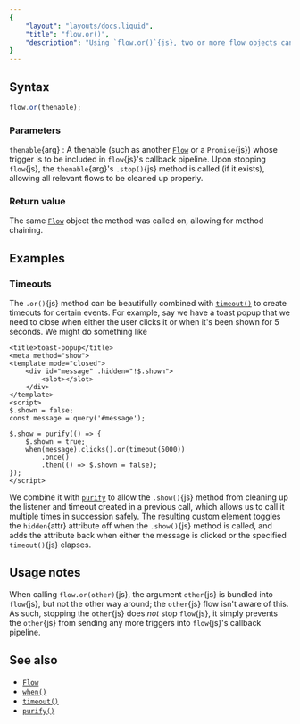 ```yaml
---
{
	"layout": "layouts/docs.liquid",
	"title": "flow.or()",
	"description": "Using `flow.or()`{js}, two or more flow objects can be combined into one. The callback pipeline then receives triggers from all included flows."
}
---
```


## Syntax

```js
flow.or(thenable);
```

### Parameters

`thenable`{arg}
: A thenable (such as another [`Flow`](/docs/flow/) or a `Promise`{js}) whose trigger is to be included in `flow`{js}'s callback pipeline. Upon stopping `flow`{js}, the `thenable`{arg}'s `.stop()`{js} method is called (if it exists), allowing all relevant flows to be cleaned up properly.

### Return value

The same [`Flow`](/docs/flow/) object the method was called on, allowing for method chaining.

## Examples

### Timeouts

The `.or()`{js} method can be beautifully combined with [`timeout()`](/docs/timeout/) to create timeouts for certain events. For example, say we have a toast popup that we need to close when either the user clicks it or when it's been shown for 5 seconds. We might do something like

```yz
<title>toast-popup</title>
<meta method="show">
<template mode="closed">
	<div id="message" .hidden="!$.shown">
		<slot></slot>
	</div>
</template>
<script>
$.shown = false;
const message = query('#message');

$.show = purify(() => {
	$.shown = true;
	when(message).clicks().or(timeout(5000))
		.once()
		.then(() => $.shown = false);
});
</script>
```

We combine it with [`purify`](/docs/purify/) to allow the `.show()`{js} method from cleaning up the listener and timeout created in a previous call, which allows us to call it multiple times in succession safely. The resulting custom element toggles the `hidden`{attr} attribute off when the `.show()`{js} method is called, and adds the attribute back when either the message is clicked or the specified `timeout()`{js} elapses.

## Usage notes

When calling `flow.or(other)`{js}, the argument `other`{js} is bundled into `flow`{js}, but not the other way around; the `other`{js} flow isn't aware of this. As such, stopping the `other`{js} does _not_ stop `flow`{js}, it simply prevents the `other`{js} from sending any more triggers into `flow`{js}'s callback pipeline.

## See also

- [`Flow`](/docs/flow/)
- [`when()`](/docs/when/)
- [`timeout()`](/docs/interval/)
- [`purify()`](/docs/purify/)
